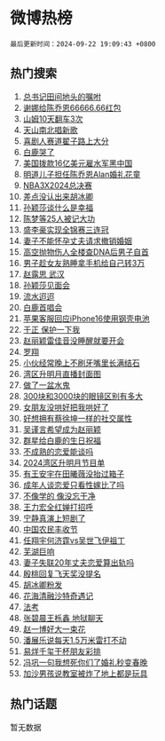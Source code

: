 # 微博热榜

`最后更新时间：2024-09-22 19:09:43 +0800`

## 热门搜索

1. [总书记田间地头的嘱咐](https://m.weibo.cn/search?containerid=100103type%3D1%26t%3D10%26q%3D%23%E6%80%BB%E4%B9%A6%E8%AE%B0%E7%94%B0%E9%97%B4%E5%9C%B0%E5%A4%B4%E7%9A%84%E5%98%B1%E5%92%90%23&stream_entry_id=51&isnewpage=1&extparam=seat%3D1%26pos%3D0%26stream_entry_id%3D51%26cate%3D10103%26dgr%3D0%26c_type%3D51%26filter_type%3Drealtimehot%26q%3D%2523%25E6%2580%25BB%25E4%25B9%25A6%25E8%25AE%25B0%25E7%2594%25B0%25E9%2597%25B4%25E5%259C%25B0%25E5%25A4%25B4%25E7%259A%2584%25E5%2598%25B1%25E5%2592%2590%2523%26display_time%3D1727003382%26pre_seqid%3D17270033825160123580398)
1. [谢娜给陈乔恩66666.66红包](https://m.weibo.cn/search?containerid=100103type%3D1%26t%3D10%26q%3D%23%E8%B0%A2%E5%A8%9C%E7%BB%99%E9%99%88%E4%B9%94%E6%81%A966666.66%E7%BA%A2%E5%8C%85%23&stream_entry_id=31&isnewpage=1&extparam=seat%3D1%26pos%3D0%26lcate%3D5001%26realpos%3D1%26filter_type%3Drealtimehot%26q%3D%2523%25E8%25B0%25A2%25E5%25A8%259C%25E7%25BB%2599%25E9%2599%2588%25E4%25B9%2594%25E6%2581%25A966666.66%25E7%25BA%25A2%25E5%258C%2585%2523%26c_type%3D31%26band_rank%3D1%26cate%3D5001%26flag%3D1%26dgr%3D0%26stream_entry_id%3D31%26display_time%3D1727003382%26pre_seqid%3D17270033825160123580398)
1. [山姆10天翻车3次](https://m.weibo.cn/search?containerid=100103type%3D1%26t%3D10%26q%3D%23%E5%B1%B1%E5%A7%8610%E5%A4%A9%E7%BF%BB%E8%BD%A63%E6%AC%A1%23&stream_entry_id=31&isnewpage=1&extparam=seat%3D1%26pos%3D1%26lcate%3D5001%26realpos%3D2%26filter_type%3Drealtimehot%26q%3D%2523%25E5%25B1%25B1%25E5%25A7%258610%25E5%25A4%25A9%25E7%25BF%25BB%25E8%25BD%25A63%25E6%25AC%25A1%2523%26c_type%3D31%26band_rank%3D2%26cate%3D5001%26flag%3D1%26dgr%3D0%26stream_entry_id%3D31%26display_time%3D1727003382%26pre_seqid%3D17270033825160123580398)
1. [天山南北唱新歌](https://m.weibo.cn/search?containerid=100103type%3D1%26t%3D10%26q%3D%23%E5%A4%A9%E5%B1%B1%E5%8D%97%E5%8C%97%E5%94%B1%E6%96%B0%E6%AD%8C%23&stream_entry_id=31&isnewpage=1&extparam=seat%3D1%26pos%3D2%26lcate%3D5001%26realpos%3D3%26filter_type%3Drealtimehot%26q%3D%2523%25E5%25A4%25A9%25E5%25B1%25B1%25E5%258D%2597%25E5%258C%2597%25E5%2594%25B1%25E6%2596%25B0%25E6%25AD%258C%2523%26c_type%3D31%26band_rank%3D3%26cate%3D5001%26flag%3D1%26dgr%3D0%26stream_entry_id%3D31%26display_time%3D1727003382%26pre_seqid%3D17270033825160123580398)
1. [喜剧人赛道翟子路上大分](https://m.weibo.cn/search?containerid=100103type%3D1%26t%3D10%26q%3D%23%E5%96%9C%E5%89%A7%E4%BA%BA%E8%B5%9B%E9%81%93%E7%BF%9F%E5%AD%90%E8%B7%AF%E4%B8%8A%E5%A4%A7%E5%88%86%23&stream_entry_id=31&isnewpage=1&extparam=seat%3D1%26pos%3D3%26lcate%3D5001%26filter_type%3Drealtimehot%26q%3D%2523%25E5%2596%259C%25E5%2589%25A7%25E4%25BA%25BA%25E8%25B5%259B%25E9%2581%2593%25E7%25BF%259F%25E5%25AD%2590%25E8%25B7%25AF%25E4%25B8%258A%25E5%25A4%25A7%25E5%2588%2586%2523%26c_type%3D31%26band_rank%3D4%26adid%3D256195%26is_ad_pos%3D1%26dgr%3D0%26cate%3D5001%26stream_entry_id%3D31%26display_time%3D1727003382%26pre_seqid%3D17270033825160123580398)
1. [白鹿哭了](https://m.weibo.cn/search?containerid=100103type%3D1%26t%3D10%26q%3D%E7%99%BD%E9%B9%BF%E5%93%AD%E4%BA%86&stream_entry_id=31&isnewpage=1&extparam=seat%3D1%26pos%3D4%26lcate%3D5001%26realpos%3D4%26filter_type%3Drealtimehot%26q%3D%25E7%2599%25BD%25E9%25B9%25BF%25E5%2593%25AD%25E4%25BA%2586%26c_type%3D31%26band_rank%3D4%26cate%3D5001%26flag%3D1%26dgr%3D0%26stream_entry_id%3D31%26display_time%3D1727003382%26pre_seqid%3D17270033825160123580398)
1. [美国拨款16亿美元雇水军黑中国](https://m.weibo.cn/search?containerid=100103type%3D1%26t%3D10%26q%3D%23%E7%BE%8E%E5%9B%BD%E6%8B%A8%E6%AC%BE16%E4%BA%BF%E7%BE%8E%E5%85%83%E9%9B%87%E6%B0%B4%E5%86%9B%E9%BB%91%E4%B8%AD%E5%9B%BD%23&stream_entry_id=31&isnewpage=1&extparam=seat%3D1%26pos%3D5%26lcate%3D5001%26realpos%3D5%26filter_type%3Drealtimehot%26q%3D%2523%25E7%25BE%258E%25E5%259B%25BD%25E6%258B%25A8%25E6%25AC%25BE16%25E4%25BA%25BF%25E7%25BE%258E%25E5%2585%2583%25E9%259B%2587%25E6%25B0%25B4%25E5%2586%259B%25E9%25BB%2591%25E4%25B8%25AD%25E5%259B%25BD%2523%26c_type%3D31%26band_rank%3D5%26cate%3D5001%26flag%3D0%26dgr%3D0%26stream_entry_id%3D31%26display_time%3D1727003382%26pre_seqid%3D17270033825160123580398)
1. [明道儿子担任陈乔恩Alan婚礼花童](https://m.weibo.cn/search?containerid=100103type%3D1%26t%3D10%26q%3D%23%E6%98%8E%E9%81%93%E5%84%BF%E5%AD%90%E6%8B%85%E4%BB%BB%E9%99%88%E4%B9%94%E6%81%A9Alan%E5%A9%9A%E7%A4%BC%E8%8A%B1%E7%AB%A5%23&stream_entry_id=31&isnewpage=1&extparam=seat%3D1%26pos%3D6%26lcate%3D5001%26realpos%3D6%26filter_type%3Drealtimehot%26q%3D%2523%25E6%2598%258E%25E9%2581%2593%25E5%2584%25BF%25E5%25AD%2590%25E6%258B%2585%25E4%25BB%25BB%25E9%2599%2588%25E4%25B9%2594%25E6%2581%25A9Alan%25E5%25A9%259A%25E7%25A4%25BC%25E8%258A%25B1%25E7%25AB%25A5%2523%26c_type%3D31%26band_rank%3D6%26cate%3D5001%26flag%3D1%26dgr%3D0%26stream_entry_id%3D31%26display_time%3D1727003382%26pre_seqid%3D17270033825160123580398)
1. [NBA3X2024总决赛](https://m.weibo.cn/search?containerid=100103type%3D1%26t%3D10%26q%3D%23NBA3X2024%E6%80%BB%E5%86%B3%E8%B5%9B%23&stream_entry_id=31&isnewpage=1&extparam=seat%3D1%26pos%3D7%26lcate%3D5001%26filter_type%3Drealtimehot%26q%3D%2523NBA3X2024%25E6%2580%25BB%25E5%2586%25B3%25E8%25B5%259B%2523%26c_type%3D31%26band_rank%3D7%26adid%3D256018%26is_ad_pos%3D1%26dgr%3D0%26cate%3D5001%26stream_entry_id%3D31%26display_time%3D1727003382%26pre_seqid%3D17270033825160123580398)
1. [差点没认出来胡冰卿](https://m.weibo.cn/search?containerid=100103type%3D1%26t%3D10%26q%3D%E5%B7%AE%E7%82%B9%E6%B2%A1%E8%AE%A4%E5%87%BA%E6%9D%A5%E8%83%A1%E5%86%B0%E5%8D%BF&stream_entry_id=31&isnewpage=1&extparam=seat%3D1%26pos%3D8%26lcate%3D5001%26realpos%3D7%26filter_type%3Drealtimehot%26q%3D%25E5%25B7%25AE%25E7%2582%25B9%25E6%25B2%25A1%25E8%25AE%25A4%25E5%2587%25BA%25E6%259D%25A5%25E8%2583%25A1%25E5%2586%25B0%25E5%258D%25BF%26c_type%3D31%26band_rank%3D7%26cate%3D5001%26flag%3D2%26dgr%3D0%26stream_entry_id%3D31%26display_time%3D1727003382%26pre_seqid%3D17270033825160123580398)
1. [孙颖莎谈什么是幸福](https://m.weibo.cn/search?containerid=100103type%3D1%26t%3D10%26q%3D%23%E5%AD%99%E9%A2%96%E8%8E%8E%E8%B0%88%E4%BB%80%E4%B9%88%E6%98%AF%E5%B9%B8%E7%A6%8F%23&stream_entry_id=31&isnewpage=1&extparam=seat%3D1%26pos%3D9%26lcate%3D5001%26realpos%3D8%26filter_type%3Drealtimehot%26q%3D%2523%25E5%25AD%2599%25E9%25A2%2596%25E8%258E%258E%25E8%25B0%2588%25E4%25BB%2580%25E4%25B9%2588%25E6%2598%25AF%25E5%25B9%25B8%25E7%25A6%258F%2523%26c_type%3D31%26band_rank%3D8%26cate%3D5001%26flag%3D1%26dgr%3D0%26stream_entry_id%3D31%26display_time%3D1727003382%26pre_seqid%3D17270033825160123580398)
1. [陈梦等25人被记大功](https://m.weibo.cn/search?containerid=100103type%3D1%26t%3D10%26q%3D%23%E9%99%88%E6%A2%A6%E7%AD%8925%E4%BA%BA%E8%A2%AB%E8%AE%B0%E5%A4%A7%E5%8A%9F%23&stream_entry_id=31&isnewpage=1&extparam=seat%3D1%26pos%3D10%26lcate%3D5001%26realpos%3D9%26filter_type%3Drealtimehot%26q%3D%2523%25E9%2599%2588%25E6%25A2%25A6%25E7%25AD%258925%25E4%25BA%25BA%25E8%25A2%25AB%25E8%25AE%25B0%25E5%25A4%25A7%25E5%258A%259F%2523%26c_type%3D31%26band_rank%3D9%26cate%3D5001%26flag%3D1%26dgr%3D0%26stream_entry_id%3D31%26display_time%3D1727003382%26pre_seqid%3D17270033825160123580398)
1. [盛李豪实现全锦赛三连冠](https://m.weibo.cn/search?containerid=100103type%3D1%26t%3D10%26q%3D%23%E7%9B%9B%E6%9D%8E%E8%B1%AA%E5%AE%9E%E7%8E%B0%E5%85%A8%E9%94%A6%E8%B5%9B%E4%B8%89%E8%BF%9E%E5%86%A0%23&stream_entry_id=31&isnewpage=1&extparam=seat%3D1%26pos%3D11%26lcate%3D5001%26realpos%3D10%26filter_type%3Drealtimehot%26q%3D%2523%25E7%259B%259B%25E6%259D%258E%25E8%25B1%25AA%25E5%25AE%259E%25E7%258E%25B0%25E5%2585%25A8%25E9%2594%25A6%25E8%25B5%259B%25E4%25B8%2589%25E8%25BF%259E%25E5%2586%25A0%2523%26c_type%3D31%26band_rank%3D10%26cate%3D5001%26flag%3D32768%26dgr%3D0%26stream_entry_id%3D31%26display_time%3D1727003382%26pre_seqid%3D17270033825160123580398)
1. [妻子不能怀孕丈夫请求撤销婚姻](https://m.weibo.cn/search?containerid=100103type%3D1%26t%3D10%26q%3D%23%E5%A6%BB%E5%AD%90%E4%B8%8D%E8%83%BD%E6%80%80%E5%AD%95%E4%B8%88%E5%A4%AB%E8%AF%B7%E6%B1%82%E6%92%A4%E9%94%80%E5%A9%9A%E5%A7%BB%23&stream_entry_id=31&isnewpage=1&extparam=seat%3D1%26pos%3D12%26lcate%3D5001%26realpos%3D11%26filter_type%3Drealtimehot%26q%3D%2523%25E5%25A6%25BB%25E5%25AD%2590%25E4%25B8%258D%25E8%2583%25BD%25E6%2580%2580%25E5%25AD%2595%25E4%25B8%2588%25E5%25A4%25AB%25E8%25AF%25B7%25E6%25B1%2582%25E6%2592%25A4%25E9%2594%2580%25E5%25A9%259A%25E5%25A7%25BB%2523%26c_type%3D31%26band_rank%3D11%26cate%3D5001%26flag%3D1%26dgr%3D0%26stream_entry_id%3D31%26display_time%3D1727003382%26pre_seqid%3D17270033825160123580398)
1. [高空抛物伤人全楼查DNA后男子自首](https://m.weibo.cn/search?containerid=100103type%3D1%26t%3D10%26q%3D%23%E9%AB%98%E7%A9%BA%E6%8A%9B%E7%89%A9%E4%BC%A4%E4%BA%BA%E5%85%A8%E6%A5%BC%E6%9F%A5DNA%E5%90%8E%E7%94%B7%E5%AD%90%E8%87%AA%E9%A6%96%23&stream_entry_id=31&isnewpage=1&extparam=seat%3D1%26pos%3D13%26lcate%3D5001%26realpos%3D12%26filter_type%3Drealtimehot%26q%3D%2523%25E9%25AB%2598%25E7%25A9%25BA%25E6%258A%259B%25E7%2589%25A9%25E4%25BC%25A4%25E4%25BA%25BA%25E5%2585%25A8%25E6%25A5%25BC%25E6%259F%25A5DNA%25E5%2590%258E%25E7%2594%25B7%25E5%25AD%2590%25E8%2587%25AA%25E9%25A6%2596%2523%26c_type%3D31%26band_rank%3D12%26cate%3D5001%26flag%3D0%26dgr%3D0%26stream_entry_id%3D31%26display_time%3D1727003382%26pre_seqid%3D17270033825160123580398)
1. [男子趁女友熟睡拿手机给自己转3万](https://m.weibo.cn/search?containerid=100103type%3D1%26t%3D10%26q%3D%23%E7%94%B7%E5%AD%90%E8%B6%81%E5%A5%B3%E5%8F%8B%E7%86%9F%E7%9D%A1%E6%8B%BF%E6%89%8B%E6%9C%BA%E7%BB%99%E8%87%AA%E5%B7%B1%E8%BD%AC3%E4%B8%87%23&stream_entry_id=31&isnewpage=1&extparam=seat%3D1%26pos%3D14%26lcate%3D5001%26realpos%3D13%26filter_type%3Drealtimehot%26q%3D%2523%25E7%2594%25B7%25E5%25AD%2590%25E8%25B6%2581%25E5%25A5%25B3%25E5%258F%258B%25E7%2586%259F%25E7%259D%25A1%25E6%258B%25BF%25E6%2589%258B%25E6%259C%25BA%25E7%25BB%2599%25E8%2587%25AA%25E5%25B7%25B1%25E8%25BD%25AC3%25E4%25B8%2587%2523%26c_type%3D31%26band_rank%3D13%26cate%3D5001%26flag%3D0%26dgr%3D0%26stream_entry_id%3D31%26display_time%3D1727003382%26pre_seqid%3D17270033825160123580398)
1. [赵露思 武汉](https://m.weibo.cn/search?containerid=100103type%3D1%26t%3D10%26q%3D%E8%B5%B5%E9%9C%B2%E6%80%9D+%E6%AD%A6%E6%B1%89&stream_entry_id=31&isnewpage=1&extparam=seat%3D1%26pos%3D15%26lcate%3D5001%26realpos%3D14%26filter_type%3Drealtimehot%26q%3D%25E8%25B5%25B5%25E9%259C%25B2%25E6%2580%259D%2520%25E6%25AD%25A6%25E6%25B1%2589%26c_type%3D31%26band_rank%3D14%26cate%3D5001%26flag%3D0%26dgr%3D0%26stream_entry_id%3D31%26display_time%3D1727003382%26pre_seqid%3D17270033825160123580398)
1. [孙颖莎见面会](https://m.weibo.cn/search?containerid=100103type%3D1%26t%3D10%26q%3D%E5%AD%99%E9%A2%96%E8%8E%8E%E8%A7%81%E9%9D%A2%E4%BC%9A&stream_entry_id=31&isnewpage=1&extparam=seat%3D1%26pos%3D16%26lcate%3D5001%26realpos%3D15%26filter_type%3Drealtimehot%26q%3D%25E5%25AD%2599%25E9%25A2%2596%25E8%258E%258E%25E8%25A7%2581%25E9%259D%25A2%25E4%25BC%259A%26c_type%3D31%26band_rank%3D15%26cate%3D5001%26flag%3D0%26dgr%3D0%26stream_entry_id%3D31%26display_time%3D1727003382%26pre_seqid%3D17270033825160123580398)
1. [流水迢迢](https://m.weibo.cn/search?containerid=100103type%3D1%26t%3D10%26q%3D%E6%B5%81%E6%B0%B4%E8%BF%A2%E8%BF%A2&stream_entry_id=31&isnewpage=1&extparam=seat%3D1%26pos%3D17%26lcate%3D5001%26realpos%3D16%26filter_type%3Drealtimehot%26q%3D%25E6%25B5%2581%25E6%25B0%25B4%25E8%25BF%25A2%25E8%25BF%25A2%26c_type%3D31%26band_rank%3D16%26cate%3D5001%26flag%3D1%26dgr%3D0%26stream_entry_id%3D31%26display_time%3D1727003382%26pre_seqid%3D17270033825160123580398)
1. [白鹿首唱会](https://m.weibo.cn/search?containerid=100103type%3D1%26t%3D10%26q%3D%E7%99%BD%E9%B9%BF%E9%A6%96%E5%94%B1%E4%BC%9A&stream_entry_id=31&isnewpage=1&extparam=seat%3D1%26pos%3D18%26lcate%3D5001%26realpos%3D17%26filter_type%3Drealtimehot%26q%3D%25E7%2599%25BD%25E9%25B9%25BF%25E9%25A6%2596%25E5%2594%25B1%25E4%25BC%259A%26c_type%3D31%26band_rank%3D17%26cate%3D5001%26flag%3D0%26dgr%3D0%26stream_entry_id%3D31%26display_time%3D1727003382%26pre_seqid%3D17270033825160123580398)
1. [苹果客服回应iPhone16使用钢壳电池](https://m.weibo.cn/search?containerid=100103type%3D1%26t%3D10%26q%3D%23%E8%8B%B9%E6%9E%9C%E5%AE%A2%E6%9C%8D%E5%9B%9E%E5%BA%94iPhone16%E4%BD%BF%E7%94%A8%E9%92%A2%E5%A3%B3%E7%94%B5%E6%B1%A0%23&stream_entry_id=31&isnewpage=1&extparam=seat%3D1%26pos%3D19%26lcate%3D5001%26realpos%3D18%26filter_type%3Drealtimehot%26q%3D%2523%25E8%258B%25B9%25E6%259E%259C%25E5%25AE%25A2%25E6%259C%258D%25E5%259B%259E%25E5%25BA%2594iPhone16%25E4%25BD%25BF%25E7%2594%25A8%25E9%2592%25A2%25E5%25A3%25B3%25E7%2594%25B5%25E6%25B1%25A0%2523%26c_type%3D31%26band_rank%3D18%26cate%3D5001%26flag%3D1%26dgr%3D0%26stream_entry_id%3D31%26display_time%3D1727003382%26pre_seqid%3D17270033825160123580398)
1. [于正 保护一下我](https://m.weibo.cn/search?containerid=100103type%3D1%26t%3D10%26q%3D%E4%BA%8E%E6%AD%A3+%E4%BF%9D%E6%8A%A4%E4%B8%80%E4%B8%8B%E6%88%91&stream_entry_id=31&isnewpage=1&extparam=seat%3D1%26pos%3D20%26lcate%3D5001%26realpos%3D19%26filter_type%3Drealtimehot%26q%3D%25E4%25BA%258E%25E6%25AD%25A3%2520%25E4%25BF%259D%25E6%258A%25A4%25E4%25B8%2580%25E4%25B8%258B%25E6%2588%2591%26c_type%3D31%26band_rank%3D19%26cate%3D5001%26flag%3D0%26dgr%3D0%26stream_entry_id%3D31%26display_time%3D1727003382%26pre_seqid%3D17270033825160123580398)
1. [赵丽颖雷佳音没睡醒就要开会](https://m.weibo.cn/search?containerid=100103type%3D1%26t%3D10%26q%3D%23%E8%B5%B5%E4%B8%BD%E9%A2%96%E9%9B%B7%E4%BD%B3%E9%9F%B3%E6%B2%A1%E7%9D%A1%E9%86%92%E5%B0%B1%E8%A6%81%E5%BC%80%E4%BC%9A%23&stream_entry_id=31&isnewpage=1&extparam=seat%3D1%26pos%3D21%26lcate%3D5001%26realpos%3D20%26filter_type%3Drealtimehot%26q%3D%2523%25E8%25B5%25B5%25E4%25B8%25BD%25E9%25A2%2596%25E9%259B%25B7%25E4%25BD%25B3%25E9%259F%25B3%25E6%25B2%25A1%25E7%259D%25A1%25E9%2586%2592%25E5%25B0%25B1%25E8%25A6%2581%25E5%25BC%2580%25E4%25BC%259A%2523%26c_type%3D31%26band_rank%3D20%26cate%3D5001%26flag%3D0%26dgr%3D0%26stream_entry_id%3D31%26display_time%3D1727003382%26pre_seqid%3D17270033825160123580398)
1. [罗翔](https://m.weibo.cn/search?containerid=100103type%3D1%26t%3D10%26q%3D%E7%BD%97%E7%BF%94&stream_entry_id=31&isnewpage=1&extparam=seat%3D1%26pos%3D22%26lcate%3D5001%26realpos%3D21%26filter_type%3Drealtimehot%26q%3D%25E7%25BD%2597%25E7%25BF%2594%26c_type%3D31%26band_rank%3D21%26cate%3D5001%26flag%3D2%26dgr%3D0%26stream_entry_id%3D31%26display_time%3D1727003382%26pre_seqid%3D17270033825160123580398)
1. [小伙经常晚上不刷牙嘴里长满结石](https://m.weibo.cn/search?containerid=100103type%3D1%26t%3D10%26q%3D%23%E5%B0%8F%E4%BC%99%E7%BB%8F%E5%B8%B8%E6%99%9A%E4%B8%8A%E4%B8%8D%E5%88%B7%E7%89%99%E5%98%B4%E9%87%8C%E9%95%BF%E6%BB%A1%E7%BB%93%E7%9F%B3%23&stream_entry_id=31&isnewpage=1&extparam=seat%3D1%26pos%3D23%26lcate%3D5001%26realpos%3D22%26filter_type%3Drealtimehot%26q%3D%2523%25E5%25B0%258F%25E4%25BC%2599%25E7%25BB%258F%25E5%25B8%25B8%25E6%2599%259A%25E4%25B8%258A%25E4%25B8%258D%25E5%2588%25B7%25E7%2589%2599%25E5%2598%25B4%25E9%2587%258C%25E9%2595%25BF%25E6%25BB%25A1%25E7%25BB%2593%25E7%259F%25B3%2523%26c_type%3D31%26band_rank%3D22%26cate%3D5001%26flag%3D1%26dgr%3D0%26stream_entry_id%3D31%26display_time%3D1727003382%26pre_seqid%3D17270033825160123580398)
1. [湾区升明月直播封面图](https://m.weibo.cn/search?containerid=100103type%3D1%26t%3D10%26q%3D%23%E6%B9%BE%E5%8C%BA%E5%8D%87%E6%98%8E%E6%9C%88%E7%9B%B4%E6%92%AD%E5%B0%81%E9%9D%A2%E5%9B%BE%23&stream_entry_id=31&isnewpage=1&extparam=seat%3D1%26pos%3D24%26lcate%3D5001%26realpos%3D23%26filter_type%3Drealtimehot%26q%3D%2523%25E6%25B9%25BE%25E5%258C%25BA%25E5%258D%2587%25E6%2598%258E%25E6%259C%2588%25E7%259B%25B4%25E6%2592%25AD%25E5%25B0%2581%25E9%259D%25A2%25E5%259B%25BE%2523%26c_type%3D31%26band_rank%3D23%26cate%3D5001%26flag%3D1%26dgr%3D0%26stream_entry_id%3D31%26display_time%3D1727003382%26pre_seqid%3D17270033825160123580398)
1. [做了一盆水鬼](https://m.weibo.cn/search?containerid=100103type%3D1%26t%3D10%26q%3D%E5%81%9A%E4%BA%86%E4%B8%80%E7%9B%86%E6%B0%B4%E9%AC%BC&stream_entry_id=31&isnewpage=1&extparam=seat%3D1%26pos%3D25%26lcate%3D5001%26realpos%3D24%26filter_type%3Drealtimehot%26q%3D%25E5%2581%259A%25E4%25BA%2586%25E4%25B8%2580%25E7%259B%2586%25E6%25B0%25B4%25E9%25AC%25BC%26c_type%3D31%26band_rank%3D24%26cate%3D5001%26flag%3D1%26dgr%3D0%26stream_entry_id%3D31%26display_time%3D1727003382%26pre_seqid%3D17270033825160123580398)
1. [300块和3000块的眼镜区别有多大](https://m.weibo.cn/search?containerid=100103type%3D1%26t%3D10%26q%3D%23300%E5%9D%97%E5%92%8C3000%E5%9D%97%E7%9A%84%E7%9C%BC%E9%95%9C%E5%8C%BA%E5%88%AB%E6%9C%89%E5%A4%9A%E5%A4%A7%23&stream_entry_id=31&isnewpage=1&extparam=seat%3D1%26pos%3D26%26lcate%3D5001%26realpos%3D25%26filter_type%3Drealtimehot%26q%3D%2523300%25E5%259D%2597%25E5%2592%258C3000%25E5%259D%2597%25E7%259A%2584%25E7%259C%25BC%25E9%2595%259C%25E5%258C%25BA%25E5%2588%25AB%25E6%259C%2589%25E5%25A4%259A%25E5%25A4%25A7%2523%26c_type%3D31%26band_rank%3D25%26cate%3D5001%26flag%3D0%26dgr%3D0%26stream_entry_id%3D31%26display_time%3D1727003382%26pre_seqid%3D17270033825160123580398)
1. [女朋友没哄好把我哄好了](https://m.weibo.cn/search?containerid=100103type%3D1%26t%3D10%26q%3D%E5%A5%B3%E6%9C%8B%E5%8F%8B%E6%B2%A1%E5%93%84%E5%A5%BD%E6%8A%8A%E6%88%91%E5%93%84%E5%A5%BD%E4%BA%86&stream_entry_id=31&isnewpage=1&extparam=seat%3D1%26pos%3D27%26lcate%3D5001%26realpos%3D26%26filter_type%3Drealtimehot%26q%3D%25E5%25A5%25B3%25E6%259C%258B%25E5%258F%258B%25E6%25B2%25A1%25E5%2593%2584%25E5%25A5%25BD%25E6%258A%258A%25E6%2588%2591%25E5%2593%2584%25E5%25A5%25BD%25E4%25BA%2586%26c_type%3D31%26band_rank%3D26%26cate%3D5001%26flag%3D1%26dgr%3D0%26stream_entry_id%3D31%26display_time%3D1727003382%26pre_seqid%3D17270033825160123580398)
1. [好想拥有蔡徐坤一样的社交属性](https://m.weibo.cn/search?containerid=100103type%3D1%26t%3D10%26q%3D%E5%A5%BD%E6%83%B3%E6%8B%A5%E6%9C%89%E8%94%A1%E5%BE%90%E5%9D%A4%E4%B8%80%E6%A0%B7%E7%9A%84%E7%A4%BE%E4%BA%A4%E5%B1%9E%E6%80%A7&stream_entry_id=31&isnewpage=1&extparam=seat%3D1%26pos%3D28%26lcate%3D5001%26realpos%3D27%26filter_type%3Drealtimehot%26q%3D%25E5%25A5%25BD%25E6%2583%25B3%25E6%258B%25A5%25E6%259C%2589%25E8%2594%25A1%25E5%25BE%2590%25E5%259D%25A4%25E4%25B8%2580%25E6%25A0%25B7%25E7%259A%2584%25E7%25A4%25BE%25E4%25BA%25A4%25E5%25B1%259E%25E6%2580%25A7%26c_type%3D31%26band_rank%3D27%26cate%3D5001%26flag%3D1%26dgr%3D0%26stream_entry_id%3D31%26display_time%3D1727003382%26pre_seqid%3D17270033825160123580398)
1. [吴谨言希望成为赵丽颖](https://m.weibo.cn/search?containerid=100103type%3D1%26t%3D10%26q%3D%23%E5%90%B4%E8%B0%A8%E8%A8%80%E5%B8%8C%E6%9C%9B%E6%88%90%E4%B8%BA%E8%B5%B5%E4%B8%BD%E9%A2%96%23&stream_entry_id=31&isnewpage=1&extparam=seat%3D1%26pos%3D29%26lcate%3D5001%26realpos%3D28%26filter_type%3Drealtimehot%26q%3D%2523%25E5%2590%25B4%25E8%25B0%25A8%25E8%25A8%2580%25E5%25B8%258C%25E6%259C%259B%25E6%2588%2590%25E4%25B8%25BA%25E8%25B5%25B5%25E4%25B8%25BD%25E9%25A2%2596%2523%26c_type%3D31%26band_rank%3D28%26cate%3D5001%26flag%3D1%26dgr%3D0%26stream_entry_id%3D31%26display_time%3D1727003382%26pre_seqid%3D17270033825160123580398)
1. [群星给白鹿的生日祝福](https://m.weibo.cn/search?containerid=100103type%3D1%26t%3D10%26q%3D%23%E7%BE%A4%E6%98%9F%E7%BB%99%E7%99%BD%E9%B9%BF%E7%9A%84%E7%94%9F%E6%97%A5%E7%A5%9D%E7%A6%8F%23&stream_entry_id=31&isnewpage=1&extparam=seat%3D1%26pos%3D30%26lcate%3D5001%26realpos%3D29%26filter_type%3Drealtimehot%26q%3D%2523%25E7%25BE%25A4%25E6%2598%259F%25E7%25BB%2599%25E7%2599%25BD%25E9%25B9%25BF%25E7%259A%2584%25E7%2594%259F%25E6%2597%25A5%25E7%25A5%259D%25E7%25A6%258F%2523%26c_type%3D31%26band_rank%3D29%26cate%3D5001%26flag%3D1%26dgr%3D0%26stream_entry_id%3D31%26display_time%3D1727003382%26pre_seqid%3D17270033825160123580398)
1. [不成熟的恋爱能谈吗](https://m.weibo.cn/search?containerid=100103type%3D1%26t%3D10%26q%3D%E4%B8%8D%E6%88%90%E7%86%9F%E7%9A%84%E6%81%8B%E7%88%B1%E8%83%BD%E8%B0%88%E5%90%97&stream_entry_id=31&isnewpage=1&extparam=seat%3D1%26pos%3D31%26lcate%3D5001%26realpos%3D30%26filter_type%3Drealtimehot%26q%3D%25E4%25B8%258D%25E6%2588%2590%25E7%2586%259F%25E7%259A%2584%25E6%2581%258B%25E7%2588%25B1%25E8%2583%25BD%25E8%25B0%2588%25E5%2590%2597%26c_type%3D31%26band_rank%3D30%26cate%3D5001%26flag%3D1%26dgr%3D0%26stream_entry_id%3D31%26display_time%3D1727003382%26pre_seqid%3D17270033825160123580398)
1. [2024湾区升明月节目单](https://m.weibo.cn/search?containerid=100103type%3D1%26t%3D10%26q%3D%232024%E6%B9%BE%E5%8C%BA%E5%8D%87%E6%98%8E%E6%9C%88%E8%8A%82%E7%9B%AE%E5%8D%95%23&stream_entry_id=31&isnewpage=1&extparam=seat%3D1%26pos%3D32%26lcate%3D5001%26realpos%3D31%26filter_type%3Drealtimehot%26q%3D%25232024%25E6%25B9%25BE%25E5%258C%25BA%25E5%258D%2587%25E6%2598%258E%25E6%259C%2588%25E8%258A%2582%25E7%259B%25AE%25E5%258D%2595%2523%26c_type%3D31%26band_rank%3D31%26cate%3D5001%26flag%3D0%26dgr%3D0%26stream_entry_id%3D31%26display_time%3D1727003382%26pre_seqid%3D17270033825160123580398)
1. [有王安宇在田曦薇没抬过箱子](https://m.weibo.cn/search?containerid=100103type%3D1%26t%3D10%26q%3D%E6%9C%89%E7%8E%8B%E5%AE%89%E5%AE%87%E5%9C%A8%E7%94%B0%E6%9B%A6%E8%96%87%E6%B2%A1%E6%8A%AC%E8%BF%87%E7%AE%B1%E5%AD%90&stream_entry_id=31&isnewpage=1&extparam=seat%3D1%26pos%3D33%26lcate%3D5001%26realpos%3D32%26filter_type%3Drealtimehot%26q%3D%25E6%259C%2589%25E7%258E%258B%25E5%25AE%2589%25E5%25AE%2587%25E5%259C%25A8%25E7%2594%25B0%25E6%259B%25A6%25E8%2596%2587%25E6%25B2%25A1%25E6%258A%25AC%25E8%25BF%2587%25E7%25AE%25B1%25E5%25AD%2590%26c_type%3D31%26band_rank%3D32%26cate%3D5001%26flag%3D1%26dgr%3D0%26stream_entry_id%3D31%26display_time%3D1727003382%26pre_seqid%3D17270033825160123580398)
1. [成年人谈恋爱只看性嫁比了吗](https://m.weibo.cn/search?containerid=100103type%3D1%26t%3D10%26q%3D%E6%88%90%E5%B9%B4%E4%BA%BA%E8%B0%88%E6%81%8B%E7%88%B1%E5%8F%AA%E7%9C%8B%E6%80%A7%E5%AB%81%E6%AF%94%E4%BA%86%E5%90%97&stream_entry_id=31&isnewpage=1&extparam=seat%3D1%26pos%3D34%26lcate%3D5001%26realpos%3D33%26filter_type%3Drealtimehot%26q%3D%25E6%2588%2590%25E5%25B9%25B4%25E4%25BA%25BA%25E8%25B0%2588%25E6%2581%258B%25E7%2588%25B1%25E5%258F%25AA%25E7%259C%258B%25E6%2580%25A7%25E5%25AB%2581%25E6%25AF%2594%25E4%25BA%2586%25E5%2590%2597%26c_type%3D31%26band_rank%3D33%26cate%3D5001%26flag%3D0%26dgr%3D0%26stream_entry_id%3D31%26display_time%3D1727003382%26pre_seqid%3D17270033825160123580398)
1. [不像学的 像没忘干净](https://m.weibo.cn/search?containerid=100103type%3D1%26t%3D10%26q%3D%E4%B8%8D%E5%83%8F%E5%AD%A6%E7%9A%84+%E5%83%8F%E6%B2%A1%E5%BF%98%E5%B9%B2%E5%87%80&stream_entry_id=31&isnewpage=1&extparam=seat%3D1%26pos%3D35%26lcate%3D5001%26realpos%3D34%26filter_type%3Drealtimehot%26q%3D%25E4%25B8%258D%25E5%2583%258F%25E5%25AD%25A6%25E7%259A%2584%2520%25E5%2583%258F%25E6%25B2%25A1%25E5%25BF%2598%25E5%25B9%25B2%25E5%2587%2580%26c_type%3D31%26band_rank%3D34%26cate%3D5001%26flag%3D0%26dgr%3D0%26stream_entry_id%3D31%26display_time%3D1727003382%26pre_seqid%3D17270033825160123580398)
1. [王力宏全红婵打招呼](https://m.weibo.cn/search?containerid=100103type%3D1%26t%3D10%26q%3D%23%E7%8E%8B%E5%8A%9B%E5%AE%8F%E5%85%A8%E7%BA%A2%E5%A9%B5%E6%89%93%E6%8B%9B%E5%91%BC%23&stream_entry_id=31&isnewpage=1&extparam=seat%3D1%26pos%3D36%26lcate%3D5001%26realpos%3D35%26filter_type%3Drealtimehot%26q%3D%2523%25E7%258E%258B%25E5%258A%259B%25E5%25AE%258F%25E5%2585%25A8%25E7%25BA%25A2%25E5%25A9%25B5%25E6%2589%2593%25E6%258B%259B%25E5%2591%25BC%2523%26c_type%3D31%26band_rank%3D35%26cate%3D5001%26flag%3D1%26dgr%3D0%26stream_entry_id%3D31%26display_time%3D1727003382%26pre_seqid%3D17270033825160123580398)
1. [宁静真演上短剧了](https://m.weibo.cn/search?containerid=100103type%3D1%26t%3D10%26q%3D%E5%AE%81%E9%9D%99%E7%9C%9F%E6%BC%94%E4%B8%8A%E7%9F%AD%E5%89%A7%E4%BA%86&stream_entry_id=31&isnewpage=1&extparam=seat%3D1%26pos%3D37%26lcate%3D5001%26realpos%3D36%26filter_type%3Drealtimehot%26q%3D%25E5%25AE%2581%25E9%259D%2599%25E7%259C%259F%25E6%25BC%2594%25E4%25B8%258A%25E7%259F%25AD%25E5%2589%25A7%25E4%25BA%2586%26c_type%3D31%26band_rank%3D36%26cate%3D5001%26flag%3D1%26dgr%3D0%26stream_entry_id%3D31%26display_time%3D1727003382%26pre_seqid%3D17270033825160123580398)
1. [中国农民丰收节](https://m.weibo.cn/search?containerid=100103type%3D1%26t%3D10%26q%3D%E4%B8%AD%E5%9B%BD%E5%86%9C%E6%B0%91%E4%B8%B0%E6%94%B6%E8%8A%82&stream_entry_id=31&isnewpage=1&extparam=seat%3D1%26pos%3D38%26lcate%3D5001%26realpos%3D37%26filter_type%3Drealtimehot%26q%3D%25E4%25B8%25AD%25E5%259B%25BD%25E5%2586%259C%25E6%25B0%2591%25E4%25B8%25B0%25E6%2594%25B6%25E8%258A%2582%26c_type%3D31%26band_rank%3D37%26cate%3D5001%26flag%3D0%26dgr%3D0%26stream_entry_id%3D31%26display_time%3D1727003382%26pre_seqid%3D17270033825160123580398)
1. [任翔宇何济霆vs吴世飞伊祖丁](https://m.weibo.cn/search?containerid=100103type%3D1%26t%3D10%26q%3D%23%E4%BB%BB%E7%BF%94%E5%AE%87%E4%BD%95%E6%B5%8E%E9%9C%86vs%E5%90%B4%E4%B8%96%E9%A3%9E%E4%BC%8A%E7%A5%96%E4%B8%81%23&stream_entry_id=31&isnewpage=1&extparam=seat%3D1%26pos%3D39%26lcate%3D5001%26realpos%3D38%26filter_type%3Drealtimehot%26q%3D%2523%25E4%25BB%25BB%25E7%25BF%2594%25E5%25AE%2587%25E4%25BD%2595%25E6%25B5%258E%25E9%259C%2586vs%25E5%2590%25B4%25E4%25B8%2596%25E9%25A3%259E%25E4%25BC%258A%25E7%25A5%2596%25E4%25B8%2581%2523%26c_type%3D31%26band_rank%3D38%26cate%3D5001%26flag%3D1%26dgr%3D0%26stream_entry_id%3D31%26display_time%3D1727003382%26pre_seqid%3D17270033825160123580398)
1. [芜湖巨响](https://m.weibo.cn/search?containerid=100103type%3D1%26t%3D10%26q%3D%E8%8A%9C%E6%B9%96%E5%B7%A8%E5%93%8D&stream_entry_id=31&isnewpage=1&extparam=seat%3D1%26pos%3D40%26lcate%3D5001%26realpos%3D39%26filter_type%3Drealtimehot%26q%3D%25E8%258A%259C%25E6%25B9%2596%25E5%25B7%25A8%25E5%2593%258D%26c_type%3D31%26band_rank%3D39%26cate%3D5001%26flag%3D0%26dgr%3D0%26stream_entry_id%3D31%26display_time%3D1727003382%26pre_seqid%3D17270033825160123580398)
1. [妻子失联20年丈夫恋爱算出轨吗](https://m.weibo.cn/search?containerid=100103type%3D1%26t%3D10%26q%3D%23%E5%A6%BB%E5%AD%90%E5%A4%B1%E8%81%9420%E5%B9%B4%E4%B8%88%E5%A4%AB%E6%81%8B%E7%88%B1%E7%AE%97%E5%87%BA%E8%BD%A8%E5%90%97%23&stream_entry_id=31&isnewpage=1&extparam=seat%3D1%26pos%3D41%26lcate%3D5001%26realpos%3D40%26filter_type%3Drealtimehot%26q%3D%2523%25E5%25A6%25BB%25E5%25AD%2590%25E5%25A4%25B1%25E8%2581%259420%25E5%25B9%25B4%25E4%25B8%2588%25E5%25A4%25AB%25E6%2581%258B%25E7%2588%25B1%25E7%25AE%2597%25E5%2587%25BA%25E8%25BD%25A8%25E5%2590%2597%2523%26c_type%3D31%26band_rank%3D40%26cate%3D5001%26flag%3D0%26dgr%3D0%26stream_entry_id%3D31%26display_time%3D1727003382%26pre_seqid%3D17270033825160123580398)
1. [殷桃回复飞天奖没提名](https://m.weibo.cn/search?containerid=100103type%3D1%26t%3D10%26q%3D%23%E6%AE%B7%E6%A1%83%E5%9B%9E%E5%A4%8D%E9%A3%9E%E5%A4%A9%E5%A5%96%E6%B2%A1%E6%8F%90%E5%90%8D%23&stream_entry_id=31&isnewpage=1&extparam=seat%3D1%26pos%3D42%26lcate%3D5001%26realpos%3D41%26filter_type%3Drealtimehot%26q%3D%2523%25E6%25AE%25B7%25E6%25A1%2583%25E5%259B%259E%25E5%25A4%258D%25E9%25A3%259E%25E5%25A4%25A9%25E5%25A5%2596%25E6%25B2%25A1%25E6%258F%2590%25E5%2590%258D%2523%26c_type%3D31%26band_rank%3D41%26cate%3D5001%26flag%3D0%26dgr%3D0%26stream_entry_id%3D31%26display_time%3D1727003382%26pre_seqid%3D17270033825160123580398)
1. [胡冰卿粉发](https://m.weibo.cn/search?containerid=100103type%3D1%26t%3D10%26q%3D%E8%83%A1%E5%86%B0%E5%8D%BF%E7%B2%89%E5%8F%91&stream_entry_id=31&isnewpage=1&extparam=seat%3D1%26pos%3D43%26lcate%3D5001%26realpos%3D42%26filter_type%3Drealtimehot%26q%3D%25E8%2583%25A1%25E5%2586%25B0%25E5%258D%25BF%25E7%25B2%2589%25E5%258F%2591%26c_type%3D31%26band_rank%3D42%26cate%3D5001%26flag%3D1%26dgr%3D0%26stream_entry_id%3D31%26display_time%3D1727003382%26pre_seqid%3D17270033825160123580398)
1. [花海清融沙特奇遇记](https://m.weibo.cn/search?containerid=100103type%3D1%26t%3D10%26q%3D%23%E8%8A%B1%E6%B5%B7%E6%B8%85%E8%9E%8D%E6%B2%99%E7%89%B9%E5%A5%87%E9%81%87%E8%AE%B0%23&stream_entry_id=31&isnewpage=1&extparam=seat%3D1%26pos%3D44%26lcate%3D5001%26realpos%3D43%26filter_type%3Drealtimehot%26q%3D%2523%25E8%258A%25B1%25E6%25B5%25B7%25E6%25B8%2585%25E8%259E%258D%25E6%25B2%2599%25E7%2589%25B9%25E5%25A5%2587%25E9%2581%2587%25E8%25AE%25B0%2523%26c_type%3D31%26band_rank%3D43%26cate%3D5001%26flag%3D1%26dgr%3D0%26stream_entry_id%3D31%26display_time%3D1727003382%26pre_seqid%3D17270033825160123580398)
1. [法考](https://m.weibo.cn/search?containerid=100103type%3D1%26t%3D10%26q%3D%E6%B3%95%E8%80%83&stream_entry_id=31&isnewpage=1&extparam=seat%3D1%26pos%3D45%26lcate%3D5001%26realpos%3D44%26filter_type%3Drealtimehot%26q%3D%25E6%25B3%2595%25E8%2580%2583%26c_type%3D31%26band_rank%3D44%26cate%3D5001%26flag%3D0%26dgr%3D0%26stream_entry_id%3D31%26display_time%3D1727003382%26pre_seqid%3D17270033825160123580398)
1. [张碧晨王栎鑫 地狱聊天](https://m.weibo.cn/search?containerid=100103type%3D1%26t%3D10%26q%3D%E5%BC%A0%E7%A2%A7%E6%99%A8%E7%8E%8B%E6%A0%8E%E9%91%AB+%E5%9C%B0%E7%8B%B1%E8%81%8A%E5%A4%A9&stream_entry_id=31&isnewpage=1&extparam=seat%3D1%26pos%3D46%26lcate%3D5001%26realpos%3D45%26filter_type%3Drealtimehot%26q%3D%25E5%25BC%25A0%25E7%25A2%25A7%25E6%2599%25A8%25E7%258E%258B%25E6%25A0%258E%25E9%2591%25AB%2520%25E5%259C%25B0%25E7%258B%25B1%25E8%2581%258A%25E5%25A4%25A9%26c_type%3D31%26band_rank%3D45%26cate%3D5001%26flag%3D1%26dgr%3D0%26stream_entry_id%3D31%26display_time%3D1727003382%26pre_seqid%3D17270033825160123580398)
1. [赵一博好大一束花](https://m.weibo.cn/search?containerid=100103type%3D1%26t%3D10%26q%3D%23%E8%B5%B5%E4%B8%80%E5%8D%9A%E5%A5%BD%E5%A4%A7%E4%B8%80%E6%9D%9F%E8%8A%B1%23&stream_entry_id=31&isnewpage=1&extparam=seat%3D1%26pos%3D47%26lcate%3D5001%26realpos%3D46%26filter_type%3Drealtimehot%26q%3D%2523%25E8%25B5%25B5%25E4%25B8%2580%25E5%258D%259A%25E5%25A5%25BD%25E5%25A4%25A7%25E4%25B8%2580%25E6%259D%259F%25E8%258A%25B1%2523%26c_type%3D31%26band_rank%3D46%26cate%3D5001%26flag%3D1%26dgr%3D0%26stream_entry_id%3D31%26display_time%3D1727003382%26pre_seqid%3D17270033825160123580398)
1. [潘展乐说每天1.5万米雷打不动](https://m.weibo.cn/search?containerid=100103type%3D1%26t%3D10%26q%3D%23%E6%BD%98%E5%B1%95%E4%B9%90%E8%AF%B4%E6%AF%8F%E5%A4%A91.5%E4%B8%87%E7%B1%B3%E9%9B%B7%E6%89%93%E4%B8%8D%E5%8A%A8%23&stream_entry_id=31&isnewpage=1&extparam=seat%3D1%26pos%3D48%26lcate%3D5001%26realpos%3D47%26filter_type%3Drealtimehot%26q%3D%2523%25E6%25BD%2598%25E5%25B1%2595%25E4%25B9%2590%25E8%25AF%25B4%25E6%25AF%258F%25E5%25A4%25A91.5%25E4%25B8%2587%25E7%25B1%25B3%25E9%259B%25B7%25E6%2589%2593%25E4%25B8%258D%25E5%258A%25A8%2523%26c_type%3D31%26band_rank%3D47%26cate%3D5001%26flag%3D1%26dgr%3D0%26stream_entry_id%3D31%26display_time%3D1727003382%26pre_seqid%3D17270033825160123580398)
1. [易烊千玺干杯朋友彩排](https://m.weibo.cn/search?containerid=100103type%3D1%26t%3D10%26q%3D%23%E6%98%93%E7%83%8A%E5%8D%83%E7%8E%BA%E5%B9%B2%E6%9D%AF%E6%9C%8B%E5%8F%8B%E5%BD%A9%E6%8E%92%23&stream_entry_id=31&isnewpage=1&extparam=seat%3D1%26pos%3D49%26lcate%3D5001%26realpos%3D48%26filter_type%3Drealtimehot%26q%3D%2523%25E6%2598%2593%25E7%2583%258A%25E5%258D%2583%25E7%258E%25BA%25E5%25B9%25B2%25E6%259D%25AF%25E6%259C%258B%25E5%258F%258B%25E5%25BD%25A9%25E6%258E%2592%2523%26c_type%3D31%26band_rank%3D48%26cate%3D5001%26flag%3D0%26dgr%3D0%26stream_entry_id%3D31%26display_time%3D1727003382%26pre_seqid%3D17270033825160123580398)
1. [冯巩一句我想死你们了婚礼秒变春晚](https://m.weibo.cn/search?containerid=100103type%3D1%26t%3D10%26q%3D%23%E5%86%AF%E5%B7%A9%E4%B8%80%E5%8F%A5%E6%88%91%E6%83%B3%E6%AD%BB%E4%BD%A0%E4%BB%AC%E4%BA%86%E5%A9%9A%E7%A4%BC%E7%A7%92%E5%8F%98%E6%98%A5%E6%99%9A%23&stream_entry_id=31&isnewpage=1&extparam=seat%3D1%26pos%3D50%26lcate%3D5001%26realpos%3D49%26filter_type%3Drealtimehot%26q%3D%2523%25E5%2586%25AF%25E5%25B7%25A9%25E4%25B8%2580%25E5%258F%25A5%25E6%2588%2591%25E6%2583%25B3%25E6%25AD%25BB%25E4%25BD%25A0%25E4%25BB%25AC%25E4%25BA%2586%25E5%25A9%259A%25E7%25A4%25BC%25E7%25A7%2592%25E5%258F%2598%25E6%2598%25A5%25E6%2599%259A%2523%26c_type%3D31%26band_rank%3D49%26cate%3D5001%26flag%3D1%26dgr%3D0%26stream_entry_id%3D31%26display_time%3D1727003382%26pre_seqid%3D17270033825160123580398)
1. [加沙男孩说教室被炸了地上都是玩具](https://m.weibo.cn/search?containerid=100103type%3D1%26t%3D10%26q%3D%23%E5%8A%A0%E6%B2%99%E7%94%B7%E5%AD%A9%E8%AF%B4%E6%95%99%E5%AE%A4%E8%A2%AB%E7%82%B8%E4%BA%86%E5%9C%B0%E4%B8%8A%E9%83%BD%E6%98%AF%E7%8E%A9%E5%85%B7%23&stream_entry_id=31&isnewpage=1&extparam=seat%3D1%26pos%3D51%26lcate%3D5001%26realpos%3D50%26filter_type%3Drealtimehot%26q%3D%2523%25E5%258A%25A0%25E6%25B2%2599%25E7%2594%25B7%25E5%25AD%25A9%25E8%25AF%25B4%25E6%2595%2599%25E5%25AE%25A4%25E8%25A2%25AB%25E7%2582%25B8%25E4%25BA%2586%25E5%259C%25B0%25E4%25B8%258A%25E9%2583%25BD%25E6%2598%25AF%25E7%258E%25A9%25E5%2585%25B7%2523%26c_type%3D31%26band_rank%3D50%26cate%3D5001%26flag%3D1%26dgr%3D0%26stream_entry_id%3D31%26display_time%3D1727003382%26pre_seqid%3D17270033825160123580398)

## 热门话题

暂无数据
